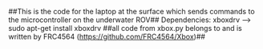 ##This is the code for the laptop at the surface which sends commands to the microcontroller on the underwater ROV##
Dependencies:
xboxdrv --> sudo apt-get install xboxdrv
##all code from xbox.py belongs to and is written by FRC4564 (https://github.com/FRC4564/Xbox)##
